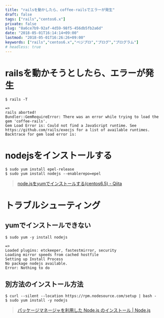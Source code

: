 ```yaml
---
title: "railsを動かしたら、coffee-railsでエラーが発生"
draft: false
tags: ["rails","centos6.x"]
private: false
slug: "8a6ce7b9-92af-4d59-98f5-456db5fb2a6d"
date: "2018-05-01T16:14:14+09:00"
lastmod: "2018-05-01T16:26:26+09:00"
keywords: ["rails","centos6.x","ベジプロ","プログ","プログラム"]
# headless: true
---
```


# railsを動かそうとしたら、エラーが発生
```
$ rails -T

=>
rails aborted!
Bundler::GemRequireError: There was an error while trying to load the gem 'coffee-rails'.
Gem Load Error is: Could not find a JavaScript runtime. See https://github.com/rails/execjs for a list of available runtimes.
Backtrace for gem load error is:
```

# nodejsをインストールする
```
$ sudo yum install epel-release
$ sudo yum install nodejs --enablerepo=epel
```
> [node.jsをyumでインストールする(centos6.5) - Qiita](https://qiita.com/you21979@github/items/4efd9fc4363573191b5c)

# トラブルシューティング

## yumでインストールできない
```
$ sudo yum -y install nodejs

=>
Loaded plugins: etckeeper, fastestmirror, security
Loading mirror speeds from cached hostfile
Setting up Install Process
No package nodejs available.
Error: Nothing to do
```

## 別方法のインストール方法
```
$ curl --silent --location https://rpm.nodesource.com/setup | bash -
$ sudo yum install -y nodejs
```
> [パッケージマネージャを利用した Node.js のインストール | Node.js](https://nodejs.org/ja/download/package-manager/)
